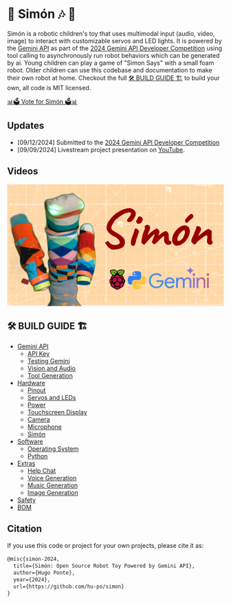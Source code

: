 # 🧦 Simón 🎶 🧦

Simón is a robotic children's toy that uses multimodal input (audio, video, image) to interact with customizable servos and LED lights. It is powered by the [Gemini API](https://ai.google.dev/competition) as part of the [2024 Gemini API Developer Competition](https://ai.google.dev/competition) using tool calling to asynchronously run robot behaviors which can be generated by ai. Young children can play a game of "Simon Says" with a small foam robot. Older children can use this codebase and documentation to make their own robot at home. Checkout the full [🛠️ BUILD GUIDE 🏗️](docs/BUILDGUIDE.md) to build your own, all code is MIT licensed.

[📊🗳️ Vote for Simón 🗳️📊]()

## Updates

- [09/12/2024] Submitted to the [2024 Gemini API Developer Competition](https://ai.google.dev/competition)
- [09/09/2024] Livestream project presentation on [YouTube](https://youtube.com/live/qd3x_OXqPz8).

## Videos

[![YouTube Video](docs/assets/thumbnail.png)](https://youtube.com/live/qd3x_OXqPz8)

## 🛠️ BUILD GUIDE 🏗️

- [Gemini API](docs/BUILDGUIDE.md#gemini)
    - [API Key](docs/BUILDGUIDE.md#gemini.api_key)
    - [Testing Gemini](docs/BUILDGUIDE.md#gemini.testing)
    - [Vision and Audio](docs/BUILDGUIDE.md#gemini.vision)
    - [Tool Generation](docs/BUILDGUIDE.md#gemini.toolgen)
- [Hardware](docs/BUILDGUIDE.md#rpi)
    - [Pinout](docs/BUILDGUIDE.md#pinout)
    - [Servos and LEDs](docs/BUILDGUIDE.md#servo-led)
    - [Power](docs/BUILDGUIDE.md#power)
    - [Touchscreen Display](docs/BUILDGUIDE.md#touchscreen)
    - [Camera](docs/BUILDGUIDE.md#camera)
    - [Microphone](docs/BUILDGUIDE.md#microphone)
    - [Simón](docs/BUILDGUIDE.md#simon)
- [Software](docs/BUILDGUIDE.md#software)
    - [Operating System](docs/BUILDGUIDE.md#os)
    - [Python](docs/BUILDGUIDE.md#python)
- [Extras](docs/BUILDGUIDE.md#extras)
    - [Help Chat](docs/BUILDGUIDE.md#extras.helpchat)
    - [Voice Generation](docs/BUILDGUIDE.md#extras.voicegen)
    - [Music Generation](docs/BUILDGUIDE.md#extras.musicgen)
    - [Image Generation](docs/BUILDGUIDE.md#extras.imagegen)
- [Safety](docs/BUILDGUIDE.md#safety)
- [BOM](docs/BUILDGUIDE.md#bom)

## Citation

If you use this code or project for your own projects, please cite it as:

```
@misc{simon-2024,
  title={Simón: Open Source Robot Toy Powered by Gemini API},
  author={Hugo Ponte},
  year={2024},
  url={https://github.com/hu-po/simon}
}
```
